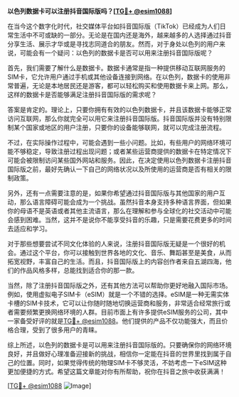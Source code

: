 **以色列数据卡可以注册抖音国际版吗？[[TG💪+ @esim1088](https://t.me/s/esim1088)]**

在当今这个数字化时代，社交媒体平台如抖音国际版（TikTok）已经成为人们日常生活中不可或缺的一部分。无论是在国内还是海外，越来越多的人选择通过抖音分享生活、展示才华或是寻找志同道合的朋友。然而，对于身处以色列的用户来说，可能会有一个疑问：以色列的数据卡是否可以用来注册抖音国际版呢？

首先，我们需要了解什么是数据卡。数据卡通常是指一种提供移动互联网服务的SIM卡，它允许用户通过手机或其他设备连接到网络。在以色列，数据卡的使用非常普遍，无论是本地居民还是游客，都可以轻松购买和使用数据卡来上网。那么，这样的数据卡是否能够满足注册抖音国际版的需求呢？

答案是肯定的。理论上，只要你拥有有效的以色列数据卡，并且该数据卡能够正常访问互联网，那么你就完全可以用它来注册抖音国际版。抖音国际版并没有特别限制某个国家或地区的用户注册，只要你的设备能够联网，就可以完成注册流程。

不过，在实际操作过程中，可能会遇到一些小问题。比如，有些用户的网络环境可能不够稳定，导致注册过程出现问题；或者某些运营商提供的数据卡在特定情况下可能会被限制访问某些国外网站和服务。因此，在决定使用以色列数据卡注册抖音国际版之前，最好先确认一下自己的网络状况以及所使用的运营商是否有相关的限制政策。

另外，还有一点需要注意的是，如果你希望通过抖音国际版与其他国家的用户互动，那么语言障碍可能会成为一个挑战。虽然抖音本身支持多种语言界面，但如果你的母语不是英语或者其他主流语言，那么在理解和参与全球化的社交活动中可能会感到困难。当然，这并不是说你不能享受抖音的乐趣，只是需要花费更多的时间去适应和学习。

对于那些想要尝试不同文化体验的人来说，注册抖音国际版无疑是一个很好的机会。通过这个平台，你可以接触到世界各地的文化、音乐、舞蹈甚至是美食，从而拓宽视野，丰富自己的生活。而且，抖音国际版上的内容创作者来自五湖四海，他们的作品风格多样，总能找到适合你的那一款。

当然，除了注册抖音国际版之外，还有其他方法可以帮助你更好地融入国际市场。例如，使用虚拟电子SIM卡（eSIM）就是一个不错的选择。eSIM是一种无需实体卡槽的SIM卡技术，它可以让你随时随地切换运营商和服务，非常适合经常旅行或者需要频繁更换网络环境的人群。目前市面上有许多提供eSIM服务的公司，其中一家备受好评的就是[TG💪+ @esim1088](https://t.me/s/esim1088)。他们提供的产品不仅功能强大，而且价格合理，受到了很多用户的青睐。

综上所述，以色列的数据卡是可以用来注册抖音国际版的。只要确保你的网络环境良好，并且做好心理准备迎接新的挑战，相信你一定能在抖音的世界里找到属于自己的位置。同时，如果觉得传统的物理SIM卡不够灵活，不妨考虑一下eSIM这种更加便捷的方式。希望这篇文章能对你有所帮助，祝你在抖音之旅中收获满满！

[[TG💪+ @esim1088](https://t.me/s/esim1088) ![Image](https://i.postimg.cc/4NQfJmqS/Snipaste-2025-05-13-00-14-12.png)]